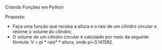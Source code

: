 Criando Funções em Python

Proposta:
  - Faça uma função que receba a altura e o raio de um cilindro circular e retorne o volume do cilindro;
  - O volume de um cilindro circular é calculado por meio da seguinte fórmula: V = pi * raio² * altura, onde pi=3.141592.
